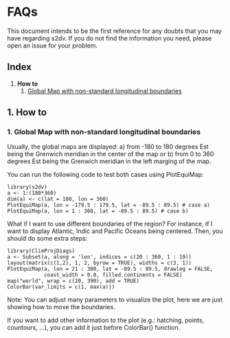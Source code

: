# FAQs

This document intends to be the first reference for any doubts that you may have regarding s2dv. If you do not find the information you need, please open an issue for your problem.

## Index
1. **How to**
   1. [Global Map with non-standard longitudinal boundaries](#1-global-map-with-non-standard-longitudinal-boundaries)

## 1. How to

### 1. Global Map with non-standard longitudinal boundaries

Usually, the global maps are displayed:
  a) from -180 to 180 degrees Est being the Grenwich meridian in the center of the map or
  b) from 0 to 360 degrees Est being the Grenwich meridian in the left marging of the map.

You can run the following code to test both cases using PlotEquiMap:

```
library(s2dv)
a <- 1:(180*360)
dim(a) <- c(lat = 180, lon = 360)
PlotEquiMap(a, lon = -179.5 : 179.5, lat = -89.5 : 89.5) # case a)
PlotEquiMap(a, lon = 1 : 360, lat = -89.5 : 89.5) # case b)
```

What if I want to use different boundaries of the region? For instance, if I want to display Atlantic, Indic and Pacific Oceans being centered. Then, you should do some extra steps:

```
library(ClimProjDiags)
a <- Subset(a, along = 'lon', indices = c(20 : 360, 1 : 19))
layout(matrix(c(1,2), 1, 2, byrow = TRUE), widths = c(3, 1))
PlotEquiMap(a, lon = 21 : 380, lat = -89.5 : 89.5, drawleg = FALSE,
            coast_width = 0.0, filled.continents = FALSE)
map("world", wrap = c(20, 390), add = TRUE)
ColorBar(var_limits = c(1, max(a)))
```

Note: You can adjust many parameters to visualize the plot, here we are just showing how to move the boundaries.

If you want to add other information to the plot (e.g.: hatching, points, countours, ...), you can add it just before ColorBar() function.

